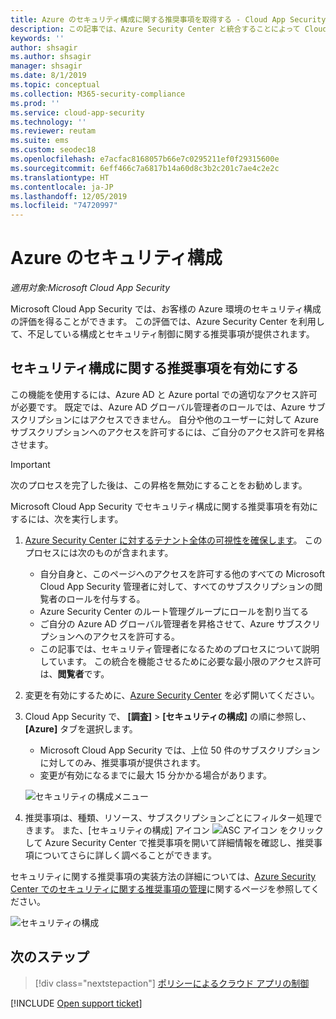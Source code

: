 ```yaml
---
title: Azure のセキュリティ構成に関する推奨事項を取得する - Cloud App Security | Microsoft Docs
description: この記事では、Azure Security Center と統合することによって Cloud App Security のセキュリティ構成に関する推奨事項を取得する方法について説明します。
keywords: ''
author: shsagir
ms.author: shsagir
manager: shsagir
ms.date: 8/1/2019
ms.topic: conceptual
ms.collection: M365-security-compliance
ms.prod: ''
ms.service: cloud-app-security
ms.technology: ''
ms.reviewer: reutam
ms.suite: ems
ms.custom: seodec18
ms.openlocfilehash: e7acfac8168057b66e7c0295211ef0f29315600e
ms.sourcegitcommit: 6eff466c7a6817b14a60d8c3b2c201c7ae4c2e2c
ms.translationtype: HT
ms.contentlocale: ja-JP
ms.lasthandoff: 12/05/2019
ms.locfileid: "74720997"
---
```

# <a name="security-configuration-for-azure"></a>Azure のセキュリティ構成

*適用対象:Microsoft Cloud App Security*

Microsoft Cloud App Security では、お客様の Azure 環境のセキュリティ構成の評価を得ることができます。 この評価では、Azure Security Center を利用して、不足している構成とセキュリティ制御に関する推奨事項が提供されます。

## <a name="enable-security-configuration-recommendations"></a>セキュリティ構成に関する推奨事項を有効にする

この機能を使用するには、Azure AD と Azure portal での適切なアクセス許可が必要です。 既定では、Azure AD グローバル管理者のロールでは、Azure サブスクリプションにはアクセスできません。 自分や他のユーザーに対して Azure サブスクリプションへのアクセスを許可するには、ご自分のアクセス許可を昇格させます。

> [!IMPORTANT]
> 次のプロセスを完了した後は、この昇格を無効にすることをお勧めします。

Microsoft Cloud App Security でセキュリティ構成に関する推奨事項を有効にするには、次を実行します。

1. <a href="https://docs.microsoft.com/azure/security-center/security-center-management-groups" target="_blank">Azure Security Center に対するテナント全体の可視性を確保します</a>。 このプロセスには次のものが含まれます。

    - 自分自身と、このページへのアクセスを許可する他のすべての Microsoft Cloud App Security 管理者に対して、すべてのサブスクリプションの閲覧者のロールを付与する。
    - Azure Security Center のルート管理グループにロールを割り当てる
    - ご自分の Azure AD グローバル管理者を昇格させて、Azure サブスクリプションへのアクセスを許可する。
    - この記事では、セキュリティ管理者になるためのプロセスについて説明しています。 この統合を機能させるために必要な最小限のアクセス許可は、**閲覧者**です。

1. 変更を有効にするために、<a href="https://ms.portal.azure.com/#blade/Microsoft_Azure_Security/SecurityMenuBlade/0" target="_blank">Azure Security Center</a> を必ず開いてください。

1. Cloud App Security で、 **[調査]**  >  **[セキュリティの構成]** の順に参照し、 **[Azure]** タブを選択します。

    - Microsoft Cloud App Security では、上位 50 件のサブスクリプションに対してのみ、推奨事項が提供されます。
    - 変更が有効になるまでに最大 15 分かかる場合があります。

    ![セキュリティの構成メニュー](media/security-configuration-menu.png)

1. 推奨事項は、種類、リソース、サブスクリプションごとにフィルター処理できます。 また、[セキュリティの構成] アイコン ![ASC アイコン](media/asc-icon.png) をクリックして Azure Security Center で推奨事項を開いて詳細情報を確認し、推奨事項についてさらに詳しく調べることができます。

セキュリティに関する推奨事項の実装方法の詳細については、[Azure Security Center でのセキュリティに関する推奨事項の管理](https://docs.microsoft.com/azure/security-center/security-center-recommendations)に関するページを参照してください。

![セキュリティの構成](media/security-configuration-azure.png)

## <a name="next-steps"></a>次のステップ

> [!div class="nextstepaction"]
> [ポリシーによるクラウド アプリの制御](control-cloud-apps-with-policies.md)

[!INCLUDE [Open support ticket](includes/support.md)]
